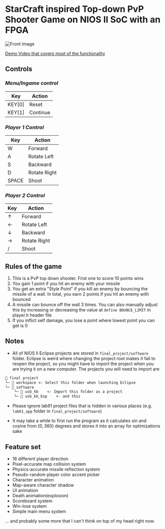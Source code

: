 # StarCraft inspired Top-down PvP Shooter Game on NIOS II SoC with an FPGA

![Front Image](https://raw.githubusercontent.com/wonjongbot/final_project/main/giffront.gif)

[Demo Video that covers most of the functionality](https://youtu.be/uepAv-EOpGw)

## Controls

### *Menu/Ingame control*

| Key| Action|
| --- | --- |
| KEY[0] | Reset |
| KEY[1] | Continue |

### *Player 1 Control*

| Key| Action|
| --- | --- |
| W | Forward |
|A|Rotate Left|
|S|Backward|
|D|Rotate Right|
|SPACE| Shoot|

### *Player 2 Control*

| Key| Action|
| --- | --- |
|↑|Forward|
|←|Rotate Left|
|↓|Backward|
|→|Rotate Right|
|/|Shoot|

## Rules of the game

1. This is a PvP top down shooter. First one to score 10 points wins
2. You gain 1 point if you hit an enemy with your missile
3. You get an extra "Style Point" if you kill an enemy by bouncing the missile of a wall. In total, you earn 2 points if you hit an enemy with bounced
4. A missile can bounce off the wall 3 times. You can also manually adjust this by increasing or decreasing the value at `define BOUNCE_LIMIT` in player.h header file
5. If you inflict self damage, you lose a point where lowest point you can get is 0

## Notes

- All of NIOS II Eclipse projects are stored in `final_project/software` folder. Eclipse is weird where changing the project root makes it fail to reopen the project, so you might have to import the project when you are trying it on a new computer. The projects you will need to import are

``` cmd
📁 final project
└─ 📁 workspace <- Select this folder when launching Eclipse
└─ 📁 software
    └─ 📁 usb_kb    <- Import this folder as a project
    └─ 📁 usb_kb_bsp    <- and this
```

- Please ignore lab61 project files that is hidden in various places (e.g. `lab61_app` folder in `final_project/software`)

- It may take a while to first run the program as it calculates sin and cosine from $[0, 360)$ degrees and stores it into an array for optimizations sake

## Feature set

- 16 different player direction
- Pixel-accurate map collision system
- Physics-accurate missile reflection system
- Pseudo-random player color accent picker
- Character animation
- Map-aware character shadow
- UI animation
- Death animation(explosion)
- Scoreboard system
- Win-lose system
- Simple main menu system

... and probably some more that I can't think on top of my head right now.
